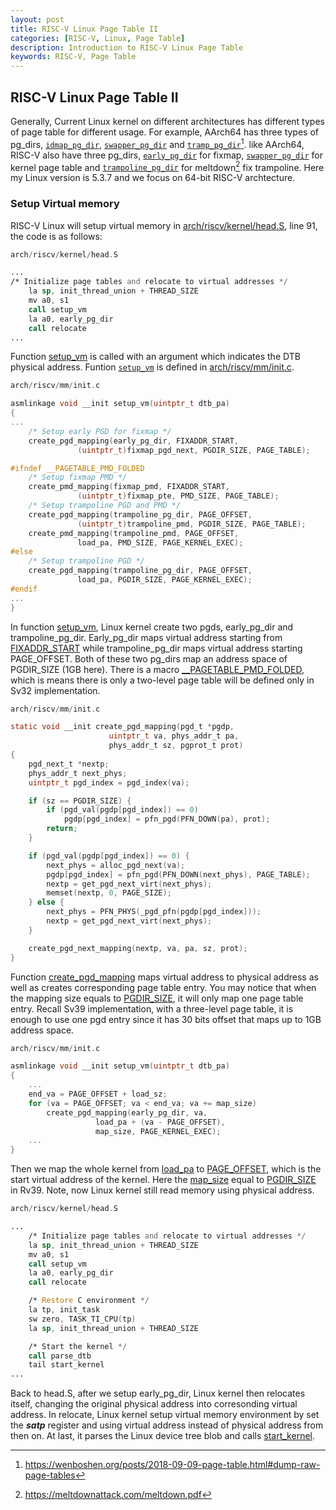 ```yaml
---
layout: post
title: RISC-V Linux Page Table II
categories: [RISC-V, Linux, Page Table]
description: Introduction to RISC-V Linux Page Table
keywords: RISC-V, Page Table
---
```


## RISC-V Linux Page Table II

Generally, Current Linux kernel on different architectures has different types of page table for different usage. For example, AArch64 has three types of pg_dirs, [`idmap_pg_dir`](https://elixir.bootlin.com/linux/v4.14.68/source/arch/arm64/kernel/vmlinux.lds.S#L219), [`swapper_pg_dir`](https://elixir.bootlin.com/linux/v4.14.68/source/arch/arm64/kernel/vmlinux.lds.S#L221) and [`tramp_pg_dir`](https://elixir.bootlin.com/linux/v4.14.68/source/arch/arm64/kernel/vmlinux.lds.S#L230)[^note1]. like AArch64, RISC-V also have three pg_dirs, [`early_pg_dir`](https://elixir.bootlin.com/linux/v5.3.4/source/arch/riscv/mm/init.c#L148) for fixmap, [`swapper_pg_dir`](https://elixir.bootlin.com/linux/v5.3.4/source/arch/riscv/mm/init.c#L141) for kernel page table and [`trampoline_pg_dir`](https://elixir.bootlin.com/linux/v5.3.4/source/arch/riscv/mm/init.c#L142) for meltdown[^note2] fix trampoline. Here my Linux version is 5.3.7 and we focus on 64-bit RISC-V archtecture.



### Setup Virtual memory

RISC-V Linux will setup virtual memory in [arch/riscv/kernel/head.S](), line 91, the code is as follows:

```asm
arch/riscv/kernel/head.S

...
/* Initialize page tables and relocate to virtual addresses */
	la sp, init_thread_union + THREAD_SIZE
	mv a0, s1
	call setup_vm
	la a0, early_pg_dir
	call relocate
...
```

Function [setup_vm]() is called with an argument which indicates the DTB physical address. Funtion [`setup_vm`](https://elixir.bootlin.com/linux/v5.3.4/source/arch/riscv/mm/init.c#L336) is defined in [arch/riscv/mm/init.c]().



```c
arch/riscv/mm/init.c

asmlinkage void __init setup_vm(uintptr_t dtb_pa)
{
...
	/* Setup early PGD for fixmap */
	create_pgd_mapping(early_pg_dir, FIXADDR_START,
			   (uintptr_t)fixmap_pgd_next, PGDIR_SIZE, PAGE_TABLE);

#ifndef __PAGETABLE_PMD_FOLDED
	/* Setup fixmap PMD */
	create_pmd_mapping(fixmap_pmd, FIXADDR_START,
			   (uintptr_t)fixmap_pte, PMD_SIZE, PAGE_TABLE);
	/* Setup trampoline PGD and PMD */
	create_pgd_mapping(trampoline_pg_dir, PAGE_OFFSET,
			   (uintptr_t)trampoline_pmd, PGDIR_SIZE, PAGE_TABLE);
	create_pmd_mapping(trampoline_pmd, PAGE_OFFSET,
			   load_pa, PMD_SIZE, PAGE_KERNEL_EXEC);
#else
	/* Setup trampoline PGD */
	create_pgd_mapping(trampoline_pg_dir, PAGE_OFFSET,
			   load_pa, PGDIR_SIZE, PAGE_KERNEL_EXEC);
#endif
...
}
```

In function [setup_vm](), Linux kernel create two pgds, early_pg_dir and trampoline_pg_dir. Early_pg_dir maps virtual address starting from [FIXADDR_START]() while trampoline_pg_dir maps virtual address starting PAGE_OFFSET. Both of these two pg_dirs map an address space of PGDIR_SIZE (1GB here). There is a macro [__PAGETABLE_PMD_FOLDED](), which is means there is only a two-level page table will be defined only in Sv32 implementation.  



```c
arch/riscv/mm/init.c

static void __init create_pgd_mapping(pgd_t *pgdp,
				      uintptr_t va, phys_addr_t pa,
				      phys_addr_t sz, pgprot_t prot)
{
	pgd_next_t *nextp;
	phys_addr_t next_phys;
	uintptr_t pgd_index = pgd_index(va);

	if (sz == PGDIR_SIZE) {
		if (pgd_val(pgdp[pgd_index]) == 0)
			pgdp[pgd_index] = pfn_pgd(PFN_DOWN(pa), prot);
		return;
	}

	if (pgd_val(pgdp[pgd_index]) == 0) {
		next_phys = alloc_pgd_next(va);
		pgdp[pgd_index] = pfn_pgd(PFN_DOWN(next_phys), PAGE_TABLE);
		nextp = get_pgd_next_virt(next_phys);
		memset(nextp, 0, PAGE_SIZE);
	} else {
		next_phys = PFN_PHYS(_pgd_pfn(pgdp[pgd_index]));
		nextp = get_pgd_next_virt(next_phys);
	}

	create_pgd_next_mapping(nextp, va, pa, sz, prot);
}
```

Function [create_pgd_mapping]() maps virtual address to physical address as well as creates corresponding page table entry. You may notice that when the mapping size equals to [PGDIR_SIZE](), it will only map one page table entry. Recall Sv39 implementation, with a three-level page table, it is enough to use one pgd entry since it has 30 bits offset that maps up to 1GB address space. 



```c
arch/riscv/mm/init.c

asmlinkage void __init setup_vm(uintptr_t dtb_pa)
{	
	...
	end_va = PAGE_OFFSET + load_sz;
	for (va = PAGE_OFFSET; va < end_va; va += map_size)
		create_pgd_mapping(early_pg_dir, va,
				   load_pa + (va - PAGE_OFFSET),
				   map_size, PAGE_KERNEL_EXEC);
    ...
}
```

Then we map the whole kernel from [load_pa]() to [PAGE_OFFSET](), which is the start virtual address of the kernel. Here the [map_size]() equal to [PGDIR_SIZE]() in Rv39. Note, now Linux kernel still read memory using physical address.



```asm
arch/riscv/kernel/head.S

...
	/* Initialize page tables and relocate to virtual addresses */
	la sp, init_thread_union + THREAD_SIZE
	mv a0, s1
	call setup_vm
	la a0, early_pg_dir
	call relocate

	/* Restore C environment */
	la tp, init_task
	sw zero, TASK_TI_CPU(tp)
	la sp, init_thread_union + THREAD_SIZE

	/* Start the kernel */
	call parse_dtb
	tail start_kernel
...
```

Back to head.S, after we setup early_pg_dir, Linux kernel then relocates itself, changing the original physical address into corresonding virtual address. In relocate, Linux kernel setup virtual memory environment by set the ***satp*** register and using virtual address instead of physical address from then on. At last, it parses the Linux device tree blob and calls [start_kernel]().




[^note1]: https://wenboshen.org/posts/2018-09-09-page-table.html#dump-raw-page-tables
[^note2]: https://meltdownattack.com/meltdown.pdf

